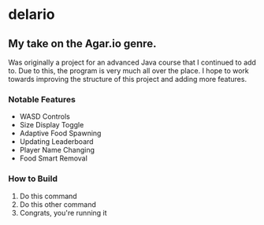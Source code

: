 # delario
## My take on the Agar.io genre.

Was originally a project for an advanced Java course that I continued to add to. Due to this, the program is very much all over the place. I hope to work towards improving the structure of this project and adding more features.

### Notable Features
* WASD Controls
* Size Display Toggle
* Adaptive Food Spawning
* Updating Leaderboard
* Player Name Changing
* Food Smart Removal

### How to Build
1. Do this command
2. Do this other command
3. Congrats, you're running it
